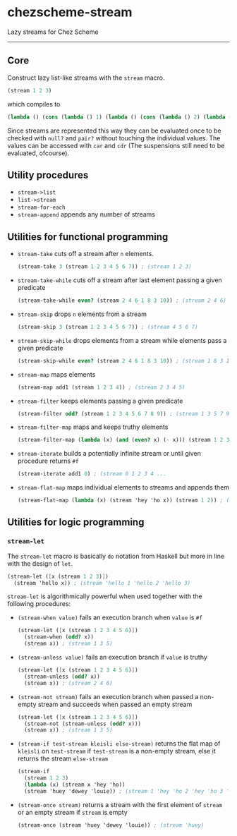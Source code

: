 # chezscheme-stream

Lazy streams for Chez Scheme

---

## Core

Construct lazy list-like streams with the `stream` macro.

```scheme
(stream 1 2 3)
```

which compiles to

```scheme
(lambda () (cons (lambda () 1) (lambda () (cons (lambda () 2) (lambda () (cons (lambda () 3) '()))))))
```

Since streams are represented this way they can be evaluated once to be checked with `null?` and `pair?` without touching the individual values. The values can be accessed with `car` and `cdr` (The suspensions still need to be evaluated, ofcourse).

## Utility procedures

- `stream->list`
- `list->stream`
- `stream-for-each`
- `stream-append` appends any number of streams

## Utilities for functional programming

- `stream-take` cuts off a stream after `n` elements.
  ```scheme
  (stream-take 3 (stream 1 2 3 4 5 6 7)) ; (stream 1 2 3)
  ```
- `stream-take-while` cuts off a stream after last element passing a given predicate
  ```scheme
  (stream-take-while even? (stream 2 4 6 1 8 3 10)) ; (stream 2 4 6)
  ```
- `stream-skip` drops `n` elements from a stream
  ```scheme
  (stream-skip 3 (stream 1 2 3 4 5 6 7)) ; (stream 4 5 6 7)
  ```
- `stream-skip-while` drops elements from a stream while elements pass a given predicate
  ```scheme
  (stream-skip-while even? (stream 2 4 6 1 8 3 10)) ; (stream 1 8 3 10)
  ```
- `stream-map` maps elements
  ```scheme
  (stream-map add1 (stream 1 2 3 4)) ; (stream 2 3 4 5)
  ```
- `stream-filter` keeps elements passing a given predicate
  ```scheme
  (stream-filter odd? (stream 1 2 3 4 5 6 7 8 9)) ; (stream 1 3 5 7 9)
  ```
- `stream-filter-map` maps and keeps truthy elements
  ```scheme
  (stream-filter-map (lambda (x) (and (even? x) (- x))) (stream 1 2 3 4)) ; (stream -2 -4)
  ```
- `stream-iterate` builds a potentially infinite stream or until given procedure returns `#f`
  ```scheme
  (stream-iterate add1 0) ; (stream 0 1 2 3 4 ...
  ```
- `stream-flat-map` maps individual elements to streams and appends them
  ```scheme
  (stream-flat-map (lambda (x) (stream 'hey 'ho x)) (stream 1 2)) ; (stream 'hey 'ho 1 'hey 'ho 2)
  ```

## Utilities for logic programming

### `stream-let`

The `stream-let` macro is basically `do` notation from Haskell but more in line with the design of `let`.

```scheme
(stream-let ([x (stream 1 2 3)])
  (stream 'hello x)) ; (stream 'hello 1 'hello 2 'hello 3)
```

`stream-let` is algorithmically powerful when used together with the following procedures:

- `(stream-when value)` fails an execution branch when `value` is `#f`
  ```scheme
  (stream-let ([x (stream 1 2 3 4 5 6)])
    (stream-when (odd? x))
    (stream x)) ; (stream 1 3 5)
  ```
- `(stream-unless value)` fails an execution branch if `value` is truthy
  ```scheme
  (stream-let ([x (stream 1 2 3 4 5 6)])
    (stream-unless (odd? x))
    (stream x)) ; (stream 2 4 6)
  ```
- `(stream-not stream)` fails an execution branch when passed a non-empty stream and succeeds when passed an empty stream
  ```scheme
  (stream-let ([x (stream 1 2 3 4 5 6)])
    (stream-not (stream-unless (odd? x)))
    (stream x)) ; (stream 1 3 5)
  ```
- `(stream-if test-stream kleisli else-stream)` returns the flat map of `kleisli` on `test-stream` if `test-stream` is a non-empty stream, else it returns the stream `else-stream`
  ```scheme
  (stream-if
    (stream 1 2 3)
    (lambda (x) (stream x 'hey 'ho))
    (stream 'huey 'dewey 'louie)) ; (stream 1 'hey 'ho 2 'hey 'ho 3 'hey 'ho)
  ```
- `(stream-once stream)` returns a stream with the first element of `stream` or an empty stream if `stream` is empty
  ```scheme
  (stream-once (stream 'huey 'dewey 'louie)) ; (stream 'huey)
  ```
